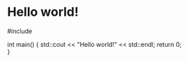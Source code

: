 # Hello world!

#include <iostream>  

int main() {
    std::cout << "Hello world!" << std::endl;
    return 0;  
}
